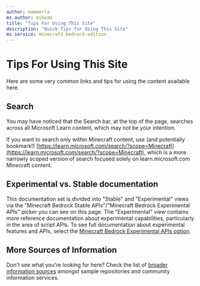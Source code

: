 ```yaml
---
author: mammerla
ms.author: mikeam
title: "Tips For Using This Site"
description: "Quick Tips for Using This Site"
ms.service: minecraft-bedrock-edition
---
```


# Tips For Using This Site

Here are some very common links and tips for using the content available here.

## Search

You may have noticed that the Search bar, at the top of the page, searches across all Microsoft Learn content, which may not be your intention.

If you want to search only within Minecraft content, use (and potentially bookmark!) [https://learn.microsoft.com/search/?scope=Minecraft](https://learn.microsoft.com/search/?scope=Minecraft), which is a more narrowly scoped version of search focused solely on learn.microsoft.com Minecraft content.

## Experimental vs. Stable documentation

This documentation set is divided into "Stable" and "Experimental" views via the "Minecraft Bedrock Stable APIs"/"Minecraft Bedrock Experimental APIs" picker you can see on this page. The "Experimental" view contains more reference documentation about experimental capabilities, particularly in the area of script APIs. To see full documentation about experimental features and APIs, select the [Minecraft Bedrock Experimental APIs option](./MoreInfoSources.md?view=minecraft-bedrock-experimental).

## More Sources of Information

Don't see what you're looking for here? Check the list of [broader information sources](./MoreInfoSources.md) amongst sample repositories and community information services.
